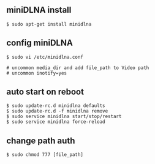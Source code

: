 ## miniDLNA install
```
$ sudo apt-get install minidlna
```


## config miniDLNA
```
$ sudo vi /etc/minidlna.conf

# uncommon media_dir and add file_path to Video path
# uncommon inotify=yes
```

## auto start on reboot
```
$ sudo update-rc.d minidlna defaults
$ sudo update-rc.d -f minidlna remove
$ sudo service minidlna start/stop/restart
$ sudo service minidlna force-reload 
```

## change path auth
```
$ sudo chmod 777 [file_path]
```
